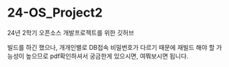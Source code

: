 # 24-OS_Project2
24년 2학기 오픈소스 개발프로젝트를 위한 깃허브

빌드를 하긴 했으나, 개개인별로 DB접속 비밀번호가 다르기 때문에
재빌드 해야 할 가능성이 높으므로 pdf확인하셔서 궁금한게 있으시면,
여쭤보시면 됩니다.